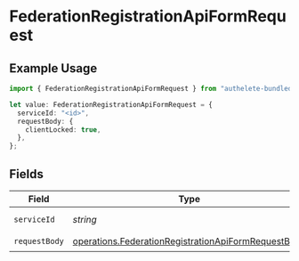 # FederationRegistrationApiFormRequest

## Example Usage

```typescript
import { FederationRegistrationApiFormRequest } from "authelete-bundled/models/operations";

let value: FederationRegistrationApiFormRequest = {
  serviceId: "<id>",
  requestBody: {
    clientLocked: true,
  },
};
```

## Fields

| Field                                                                                                                      | Type                                                                                                                       | Required                                                                                                                   | Description                                                                                                                |
| -------------------------------------------------------------------------------------------------------------------------- | -------------------------------------------------------------------------------------------------------------------------- | -------------------------------------------------------------------------------------------------------------------------- | -------------------------------------------------------------------------------------------------------------------------- |
| `serviceId`                                                                                                                | *string*                                                                                                                   | :heavy_check_mark:                                                                                                         | A service ID.                                                                                                              |
| `requestBody`                                                                                                              | [operations.FederationRegistrationApiFormRequestBody](../../models/operations/federationregistrationapiformrequestbody.md) | :heavy_check_mark:                                                                                                         | N/A                                                                                                                        |